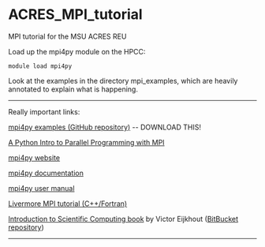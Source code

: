 # ACRES\_MPI\_tutorial

MPI tutorial for the MSU ACRES REU

Load up the mpi4py module on the HPCC:

```
module load mpi4py
```

Look at the examples in the directory mpi_examples, which are heavily annotated to explain what is happening.

----

Really important links:

[mpi4py examples (GitHub repository)](https://github.com/jbornschein/mpi4py-examples) -- DOWNLOAD THIS!

[A Python Intro to Parallel Programming with MPI](http://materials.jeremybejarano.com/MPIwithPython/index.html) 

[mpi4py website](http://pythonhosted.org/mpi4py/)

[mpi4py documentation](http://mpi4py.readthedocs.io/en/stable/index.html)

[mpi4py user manual](http://pythonhosted.org/mpi4py/usrman/index.html)

[Livermore MPI tutorial (C++/Fortran)](https://computing.llnl.gov/tutorials/mpi/)

[Introduction to Scientific Computing book](http://pages.tacc.utexas.edu/~eijkhout/istc/istc.html) by Victor Eijkhout  ([BitBucket repository](https://bitbucket.org/VictorEijkhout/hpc-book-and-course))

----

